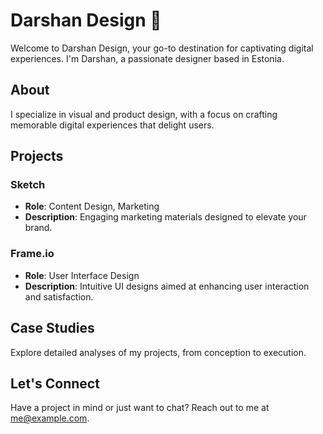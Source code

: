 # Darshan Design 🎨

Welcome to Darshan Design, your go-to destination for captivating digital experiences. I'm Darshan, a passionate designer based in Estonia.

## About

I specialize in visual and product design, with a focus on crafting memorable digital experiences that delight users.

## Projects

### Sketch
- **Role**: Content Design, Marketing
- **Description**: Engaging marketing materials designed to elevate your brand.

### Frame.io
- **Role**: User Interface Design
- **Description**: Intuitive UI designs aimed at enhancing user interaction and satisfaction.

## Case Studies

Explore detailed analyses of my projects, from conception to execution.

## Let's Connect

Have a project in mind or just want to chat? Reach out to me at me@example.com.
